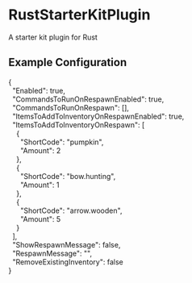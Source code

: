# RustStarterKitPlugin
A starter kit plugin for Rust
<br>
## Example Configuration
{<br>
  &nbsp;&nbsp;"Enabled": true,<br>
  &nbsp;&nbsp;"CommandsToRunOnRespawnEnabled": true,<br>
  &nbsp;&nbsp;"CommandsToRunOnRespawn": [],<br>
  &nbsp;&nbsp;"ItemsToAddToInventoryOnRespawnEnabled": true,<br>
  &nbsp;&nbsp;"ItemsToAddToInventoryOnRespawn": [<br>
    &nbsp;&nbsp;&nbsp;&nbsp;{<br>
      &nbsp;&nbsp;&nbsp;&nbsp;&nbsp;&nbsp;"ShortCode": "pumpkin",<br>
      &nbsp;&nbsp;&nbsp;&nbsp;&nbsp;&nbsp;"Amount": 2<br>
    &nbsp;&nbsp;&nbsp;&nbsp;},<br>
    &nbsp;&nbsp;&nbsp;&nbsp;{<br>
      &nbsp;&nbsp;&nbsp;&nbsp;&nbsp;&nbsp;"ShortCode": "bow.hunting",<br>
      &nbsp;&nbsp;&nbsp;&nbsp;&nbsp;&nbsp;"Amount": 1<br>
    &nbsp;&nbsp;&nbsp;&nbsp;},<br>
    &nbsp;&nbsp;&nbsp;&nbsp;{<br>
      &nbsp;&nbsp;&nbsp;&nbsp;&nbsp;&nbsp;"ShortCode": "arrow.wooden",<br>
      &nbsp;&nbsp;&nbsp;&nbsp;&nbsp;&nbsp;"Amount": 5<br>
    &nbsp;&nbsp;&nbsp;&nbsp;}<br>
  &nbsp;&nbsp;],<br>
  &nbsp;&nbsp;"ShowRespawnMessage": false,<br>
  &nbsp;&nbsp;"RespawnMessage": "",<br>
  &nbsp;&nbsp;"RemoveExistingInventory": false<br>
}<br>

